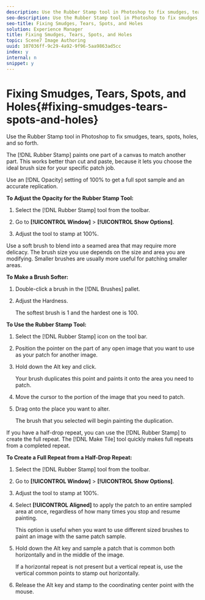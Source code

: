```yaml
---
description: Use the Rubber Stamp tool in Photoshop to fix smudges, tears, spots, holes, and so forth.
seo-description: Use the Rubber Stamp tool in Photoshop to fix smudges, tears, spots, holes, and so forth.
seo-title: Fixing Smudges, Tears, Spots, and Holes
solution: Experience Manager
title: Fixing Smudges, Tears, Spots, and Holes
topic: Scene7 Image Authoring
uuid: 107036ff-9c29-4a92-9f96-5aa9863ad5cc
index: y
internal: n
snippet: y
---
```


# Fixing Smudges, Tears, Spots, and Holes{#fixing-smudges-tears-spots-and-holes}

Use the Rubber Stamp tool in Photoshop to fix smudges, tears, spots, holes, and so forth.

The [!DNL Rubber Stamp] paints one part of a canvas to match another part. This works better than cut and paste, because it lets you choose the ideal brush size for your specific patch job.

Use an [!DNL Opacity] setting of 100% to get a full spot sample and an accurate replication.

**To Adjust the Opacity for the Rubber Stamp Tool:**

1. Select the [!DNL Rubber Stamp] tool from the toolbar. 
1. Go to **[!UICONTROL Window]** > **[!UICONTROL Show Options]**. 

1. Adjust the tool to stamp at 100%.

Use a soft brush to blend into a seamed area that may require more delicacy. The brush size you use depends on the size and area you are modifying. Smaller brushes are usually more useful for patching smaller areas.

**To Make a Brush Softer:**

1. Double-click a brush in the [!DNL Brushes] pallet. 
1. Adjust the Hardness.

   The softest brush is 1 and the hardest one is 100.

**To Use the Rubber Stamp Tool:**

1. Select the [!DNL Rubber Stamp] icon on the tool bar. 
1. Position the pointer on the part of any open image that you want to use as your patch for another image. 
1. Hold down the Alt key and click.

   Your brush duplicates this point and paints it onto the area you need to patch. 
1. Move the cursor to the portion of the image that you need to patch. 
1. Drag onto the place you want to alter.

   The brush that you selected will begin painting the duplication.

If you have a half-drop repeat, you can use the [!DNL Rubber Stamp] to create the full repeat. The [!DNL Make Tile] tool quickly makes full repeats from a completed repeat.

**To Create a Full Repeat from a Half-Drop Repeat:**

1. Select the [!DNL Rubber Stamp] tool from the toolbar. 
1. Go to **[!UICONTROL Window]** > **[!UICONTROL Show Options]**. 

1. Adjust the tool to stamp at 100%. 
1. Select **[!UICONTROL Aligned]** to apply the patch to an entire sampled area at once, regardless of how many times you stop and resume painting.

   This option is useful when you want to use different sized brushes to paint an image with the same patch sample. 

1. Hold down the Alt key and sample a patch that is common both horizontally and in the middle of the image.

   If a horizontal repeat is not present but a vertical repeat is, use the vertical common points to stamp out horizontally. 
1. Release the Alt key and stamp to the coordinating center point with the mouse.

